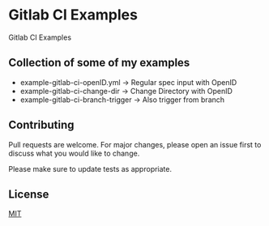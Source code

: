 # Gitlab CI Examples

Gitlab CI Examples

## Collection of some of my examples

- example-gitlab-ci-openID.yml -> Regular spec input with OpenID
- example-gitlab-ci-change-dir -> Change Directory with OpenID
- example-gitlab-ci-branch-trigger -> Also trigger from branch



## Contributing

Pull requests are welcome. For major changes, please open an issue first
to discuss what you would like to change.

Please make sure to update tests as appropriate.

## License

[MIT](https://choosealicense.com/licenses/mit/)